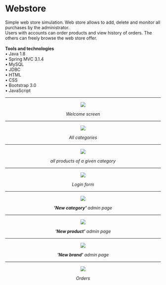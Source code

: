 # Webstore
<p align="left" style="display:block;">
Simple web store simulation. Web store allows to add, delete and monitor all purchases by the administrator.<br>
Users with accounts can order products and view history of orders. The others can freely browse the web store offer.<br><br>
<b>Tools and technologies</b><br>
     &#8226 Java 1.8<br>
     &#8226 Spring MVC 3.1.4<br>
     &#8226 MySQL<br>
     &#8226 JDBC<br>
     &#8226 HTML<br>
     &#8226 CSS<br>
     &#8226 Bootstrap 3.0<br>
     &#8226 JavaScript<br>
</p>
  <hr>
<p align="center" style="display:block;">
  <img src="https://preview.ibb.co/eZrCpo/1.jpg"/>
</p>
<p align="center" style="display:block;">
  <i>Welcome screen</i>
</p>

  <hr>
<p align="center" style="display:block;">
  <img src="https://preview.ibb.co/c41v9o/2.jpg"/>
</p>
<p align="center" style="display:block;">
  <i>All categories</i>
</p>

  <hr>
<p align="center" style="display:block;">
  <img src="https://preview.ibb.co/eLaNpo/9.jpg"/>
</p>
<p align="center" style="display:block;">
  <i>all products of a given category</i>
</p>

  <hr>
<p align="center" style="display:block;">
  <img src="https://preview.ibb.co/hnacN8/3.jpg"/>
</p>
<p align="center" style="display:block;">
  <i>Login form</i>
</p>

  <hr>
<p align="center" style="display:block;">
  <img src="https://preview.ibb.co/j4Khpo/10.jpg"/>
</p>
<p align="center" style="display:block;">
  <i><b>'New category'</b> admin page</i>
</p>

  <hr>
<p align="center" style="display:block;">
  <img src="https://preview.ibb.co/b5EbFT/5.jpg"/>
</p>
<p align="center" style="display:block;">
  <i><b>'New product'</b> admin page</i>
</p>

  <hr>
<p align="center" style="display:block;">
  <img src="https://preview.ibb.co/iTCJUo/7.jpg"/>
</p>
<p align="center" style="display:block;">
  <i><b>'New brand'</b> admin page</i>
</p>

  <hr>
<p align="center" style="display:block;">
  <img src="https://preview.ibb.co/nDWqaT/8.jpg"/>
</p>
<p align="center" style="display:block;">
  <i>Orders</i>
</p>

